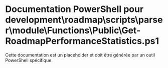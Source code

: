 # Documentation PowerShell pour development\roadmap\scripts\parser\module\Functions\Public\Get-RoadmapPerformanceStatistics.ps1

Cette documentation est un placeholder et doit être générée par un outil PowerShell spécifique.
